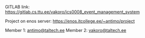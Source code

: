 GITLAB link: https://gitlab.cs.ttu.ee/vakoro/ics0008_event_management_system

Project on enos server: https://enos.itcollege.ee/~antimo/project

Member 1: antimo@taltech.ee
Member 2: vakoro@taltech.ee
